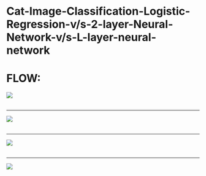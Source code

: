 # Cat-Image-Classification-Logistic-Regression-v/s-2-layer-Neural-Network-v/s-L-layer-neural-network

<H1> FLOW: </H1>

<img src="https://github.com/pdesai878/Cat-Image-Classification-Logistic-Regression-vs-2-layer-Neural-Network-vs-L-layer-neural-network/blob/master/images/image%20to%20vector%20.png">
<br><br><hr>
<img src="https://github.com/pdesai878/Cat-Image-Classification-Logistic-Regression-vs-2-layer-Neural-Network-vs-L-layer-neural-network/blob/master/images/logistic-regression-model_.png">
<br><br><hr>
<img src="https://github.com/pdesai878/Cat-Image-Classification-Logistic-Regression-vs-2-layer-Neural-Network-vs-L-layer-neural-network/blob/master/images/2-layer-nn-model.png">
<br><br><hr>
<img src="https://github.com/pdesai878/Cat-Image-Classification-Logistic-Regression-vs-2-layer-Neural-Network-vs-L-layer-neural-network/blob/master/images/L-layered-nn-model.png">
